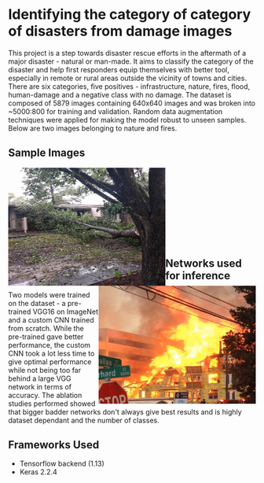 # Identifying the category of category of disasters from damage images

This project is a step towards disaster rescue efforts in the aftermath of a major disaster - natural or man-made. It aims to classify the category of the disaster and help first responders equip themselves with better tool, especially in remote or rural areas outside the vicinity of towns and cities. There are six categories, five positives - infrastructure, nature, fires, flood, human-damage and a negative class with no damage. The dataset is composed of 5879 images containing 640x640 images and was broken into ~5000:800 for training and validation. Random data augmentation techniques were applied for making the model robust to unseen samples. Below are two images belonging to nature and fires.

## Sample Images

<img align="left" width="320" height="240" src="hurricaneirma.jpg">
<img align="right" width="320" height=240" src="buildingcollapse.jpg"><br /><br /><br /><br /><br /><br /><br /><br /><br />

## Networks used for inference 

Two models were trained on the dataset -  a pre-trained VGG16 on ImageNet and a custom CNN trained from scratch. While the pre-trained gave better performance, the custom CNN took a lot less time to give optimal performance while not being too far behind a large VGG network in terms of accuracy. The ablation studies performed showed that bigger badder networks don't always give best results and is highly dataset dependant and the number of classes.

## Frameworks Used

* Tensorflow backend (1.13)
* Keras 2.2.4


